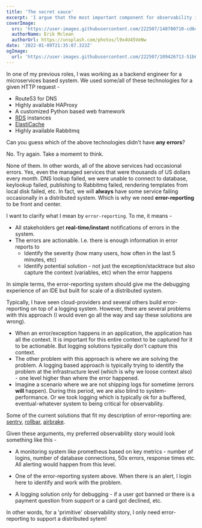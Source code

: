 ```yaml
---
title: 'The secret sauce'
excerpt: 'I argue that the most important component for observability in a microservices/distributed architecture is error reporting.'
coverImage:
  src: 'https://user-images.githubusercontent.com/222507/148700710-cd6466ff-059b-4631-94be-bf19e7a70832.jpg'
  authorName: Erik Mclean
  authorUrl: https://unsplash.com/photos/l9x4U45VeNw
date: '2022-01-09T21:35:07.322Z'
ogImage:
  url: 'https://user-images.githubusercontent.com/222507/109426713-51b6a100-79ef-11eb-8a45-a528f9be945b.png'
---
```


In one of my previous roles, I was working as a backend engineer for a microservices based system.
We used some/all of these technologies for a given HTTP request -

- Route53 for DNS
- Highly available HAProxy
- A customized Python based web framework
- [RDS](https://aws.amazon.com/rds/) instances
- [ElastiCache](https://aws.amazon.com/elasticache/)
- Highly available Rabbitmq

Can you guess which of the above technologies didn't have **any errors**?

No. Try again. Take a momemt to think.

None of them. In other words, all of the above services had occasional errors.
Yes, even the managed services that were thousands of US dollars every month.
DNS lookup failed, we were unable to connect to database, keylookup failed,
publishing to Rabbitmq failed, rendering templates from local disk failed, etc.
In fact, we will **always** have some service failing occasionally in a
distributed system. Which is why we need **error-reporting** to be front and center.

I want to clarify what I mean by `error-reporting`. To me, it means -

- All stakeholders get **real-time/instant** notifications of errors in the system.
- The errors are actionable. I.e. there is enough information in error reports to
  - Identify the severity (how many users, how often in the last 5 minutes, etc)
  - Identify potential solution - not just the exception/stacktrace but
    also capture the context (variables, etc) when the error happens

In simple terms, the error-reporting system should give me the debugging experience
of an IDE but built for scale of a distributed system.

Typically, I have seen cloud-providers and several others build error-reporting on top
of a logging system. However, there are several problems with this approach
(I would even go all the way and say these solutions are wrong).

- When an error/exception happens in an application, the application has all the context.
  It is important for this entire context to be captured for it to be actionable. But logging
  solutions typically don't capture this context.
- The other problem with this approach is where we are solving the problem. A logging based
  approach is typically trying to identify the problem at the infrastructure level (which is
  why we loose context also) - one level higher than where the error happened.
- Imagine a scenario where we are not shipping logs for sometime (errors **will** happen).
  During this period, we are also blind to system-performance. Or we took logging which
  is typically ok for a buffered, eventual-whatever system to being critical for observability.

Some of the current solutions that fit my description of error-reporting are:
[sentry](https://sentry.io/), [rollbar](https://rollbar.com/), [airbrake](https://airbrake.io/).

Given these arguments, my preferred observability story would look something like this -

- A monitoring system like prometheus based on key metrics - number of logins,
  number of database connections, 50x errors, response times etc. All alerting would happen from this level.

- One of the error-reporting system above. When there is an alert, I login here
  to identify and work with the problem.

- A logging solution only for debugging - if a user got banned or there is a payment question
  from support or a card got declined, etc.

In other words, for a 'primitive' observability story, I only need error-reporting to support a distributed sytem!
